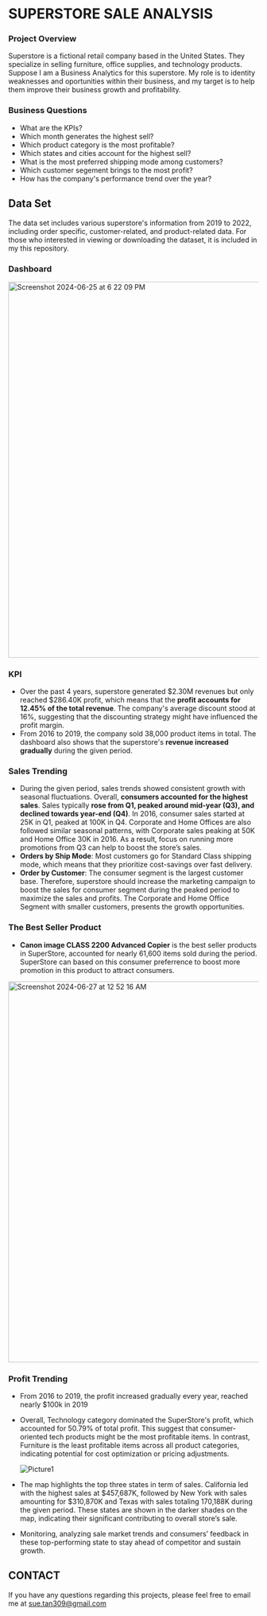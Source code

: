 # SUPERSTORE SALE ANALYSIS

### Project Overview 
Superstore is a fictional retail company based in the United States. They specialize in selling furniture, office supplies, and technology products. Suppose I am a Business Analytics for this superstore. My role is to identity weaknesses and oportunities within their business, and my target is to help them improve their business growth and profitability.

### Business Questions
- What are the KPIs?  
- Which month generates the highest sell? 
- Which product category is the most profitable? 
- Which states and cities account for the highest sell?
- What is the most preferred shipping mode among customers? 
- Which customer segement brings to the most profit? 
- How has the company's performance trend over the year?

## Data Set
The data set includes various superstore's information from 2019 to 2022, including order specific, customer-related, and product-related data. For those who interested in viewing or downloading the dataset, it is included in my this repository. 

### Dashboard
<img width="756" alt="Screenshot 2024-06-25 at 6 22 09 PM" src="https://github.com/SueTan309/SuperStore-Sale-Analysis/assets/169891418/00e7e676-ea6d-426c-bf83-0742695c0813">

### KPI
- Over the past 4 years, superstore generated $2.30M revenues but only reached $286.40K profit, which means that the **profit accounts for 12.45% of the total revenue**. The company's average discount stood at 16%, suggesting that the discounting strategy might have influenced the profit margin.
- From 2016 to 2019, the company sold 38,000 product items in total. The dashboard also shows that the superstore's **revenue increased gradually** during the given period.

### Sales Trending  
- During the given period, sales trends showed consistent growth with seasonal fluctuations. Overall, **consumers accounted for the highest sales**. Sales typically **rose from Q1, peaked around mid-year (Q3), and declined towards year-end (Q4)**. In 2016, consumer sales started at 25K in Q1, peaked at 100K in Q4. Corporate and Home Offices are also followed similar seasonal patterns, with Corporate sales peaking at 50K and Home Office 30K in 2016. As a result, focus on running more promotions from Q3 can help to boost the store’s sales.
- **Orders by Ship Mode**: Most customers go for Standard Class shipping mode, which means that they prioritize cost-savings over fast delivery.
- **Order by Customer**: The consumer segment is the largest customer base. Therefore, superstore should increase the marketing campaign to boost the sales for consumer segment during the peaked period to maximize the sales and profits. The Corporate and Home Office Segment with smaller customers, presents the growth opportunities.

### The Best Seller Product
- **Canon image CLASS 2200 Advanced Copier** is the best seller products in SuperStore, accounted for nearly 61,600 items sold during the period. SuperStore can based on this consumer preferrence to boost more promotion in this product to attract consumers.

 
 
<img width="766" alt="Screenshot 2024-06-27 at 12 52 16 AM" src="https://github.com/SueTan309/SuperStore-Sale-Analysis/assets/169891418/72969860-ab6c-42e6-b626-865e673ab2f5">

### Profit Trending
- From 2016 to 2019, the profit increased gradually every year, reached nearly $100k in 2019 
- Overall, Technology category  dominated the SuperStore's profit, which accounted for 50.79% of total profit. This suggest that consumer-oriented tech products might be the most profitable items. In contrast, Furniture is the least profitable items across all product categories, indicating potential for cost optimization or pricing adjustments.

  ![Picture1](https://github.com/SueTan309/SuperStore-Sale-Analysis/assets/169891418/b8acfbb1-517f-4c8d-b44e-ed45ef006664)

- The map highlights the top three states in term of sales. California led with the highest sales at $457,687K, followed by New York with sales amounting for $310,870K and Texas with sales totaling 170,188K during the given period. These states are shown in the darker shades on the map, indicating their significant contributing to overall store’s sale.
- Monitoring, analyzing sale market trends and consumers’ feedback in these top-performing state to stay ahead of competitor and sustain growth.  


## CONTACT
If you have any questions regarding this projects, please feel free to email me at sue.tan309@gmail.com

